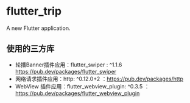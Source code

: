 # flutter_trip

A new Flutter application.

## 使用的三方库
- 轮播Banner插件应用：flutter_swiper : ^1.1.6 https://pub.dev/packages/flutter_swiper
- 网络请求插件应用：http: ^0.12.0+2  ：https://pub.dev/packages/http
- WebView 插件应用：flutter_webview_plugin: ^0.3.5  ：https://pub.dev/packages/flutter_webview_plugin
